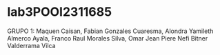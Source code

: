 # lab3POOI2311685

GRUPO 1:
Maquen Caisan, Fabian 
Gonzales Cuaresma, Alondra Yamileth
Almerco Ayala, Franco Raul
Morales Silva, Omar Jean Piere
Nefi Bitner Valderrama Vilca
